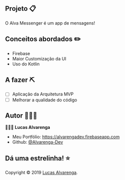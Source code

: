 ## Projeto 📋

<p>O Alva Messenger é um app de mensagens!</p>

## Conceitos abordados ✏️

- Firebase 
- Maior Customização da UI
- Uso do Kotlin

## A fazer ⛏

- [ ] Aplicação da Arquitetura MVP
- [ ] Melhorar a qualidade do código

## Autor 🙋🏻‍♂️

💁🏻‍♂️ **Lucas Alvarenga**

* Meu Portfólio: https://alvarengadev.firebaseapp.com
* Github: [@Alvarenga-Dev](https://github.com/Alvarenga-Dev)

## Dá uma estrelinha! ⭐️

Copyright © 2019 [Lucas Alvarenga](https://github.com/Alvarenga-Dev). <br/>
